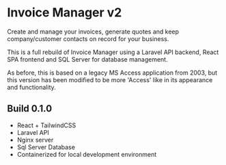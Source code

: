 # Invoice Manager v2
Create and manage your invoices, generate quotes and keep company/customer contacts on record for your business. 

This is a full rebuild of Invoice Manager using a Laravel API backend, React SPA frontend and SQL Server for database management.

As before, this is based on a legacy MS Access application from 2003, but this version has been modified to be more 'Access' like in its appearance and functionality.

## Build 0.1.0
- React + TailwindCSS
- Laravel API
- Nginx server
- Sql Server Database
- Containerized for local development environment
